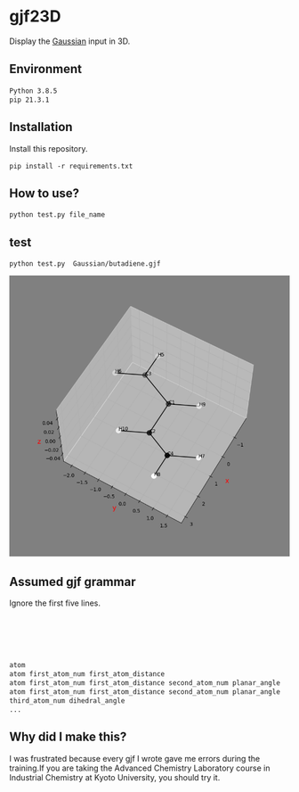# gjf23D
Display the [Gaussian](https://www.hulinks.co.jp/software/chem/gaussian) input in 3D.

## Environment

```
Python 3.8.5
pip 21.3.1
```

## Installation
Install this repository.
```
pip install -r requirements.txt
```

## How to use?
```
python test.py file_name
```

## test
```
python test.py  Gaussian/butadiene.gjf
```

![alt tag](https://github.com/zeke0409/gjf23D/blob/master/image/Figure_1.png)

## Assumed gjf grammar
Ignore the first five lines.
```





atom
atom first_atom_num first_atom_distance
atom first_atom_num first_atom_distance second_atom_num planar_angle
atom first_atom_num first_atom_distance second_atom_num planar_angle third_atom_num dihedral_angle
...
```
## Why did I make this?
I was frustrated because every gjf I wrote gave me errors during the training.If you are taking the Advanced Chemistry Laboratory course in Industrial Chemistry at Kyoto University, you should try it.
